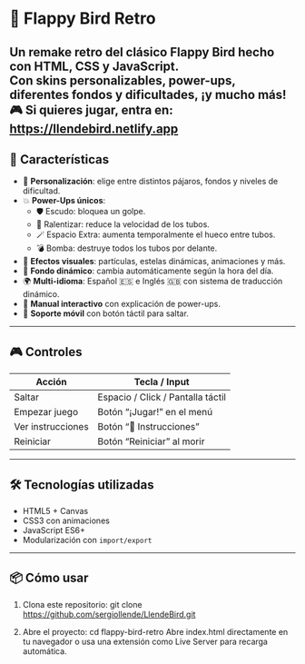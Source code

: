 # 🐤 Flappy Bird Retro

Un remake retro del clásico Flappy Bird hecho con HTML, CSS y JavaScript.  
Con **skins personalizables**, **power-ups**, **diferentes fondos y dificultades**, ¡y mucho más! 🎮
Si quieres jugar, entra en: https://llendebird.netlify.app
---

## 🚀 Características

- 🎨 **Personalización**: elige entre distintos pájaros, fondos y niveles de dificultad.
- 💥 **Power-Ups únicos**:
  - 🛡️ Escudo: bloquea un golpe.
  - 🐢 Ralentizar: reduce la velocidad de los tubos.
  - 🪄 Espacio Extra: aumenta temporalmente el hueco entre tubos.
  - 💣 Bomba: destruye todos los tubos por delante.
- 💫 **Efectos visuales**: partículas, estelas dinámicas, animaciones y más.
- 🌙 **Fondo dinámico**: cambia automáticamente según la hora del día.
- 🌍 **Multi-idioma**: Español 🇪🇸 e Inglés 🇬🇧 con sistema de traducción dinámico.
- 📘 **Manual interactivo** con explicación de power-ups.
- 📱 **Soporte móvil** con botón táctil para saltar.

---

## 🎮 Controles

| Acción         | Tecla / Input                   |
|----------------|---------------------------------|
| Saltar         | Espacio / Click / Pantalla táctil |
| Empezar juego  | Botón “¡Jugar!” en el menú       |
| Ver instrucciones | Botón “📘 Instrucciones”     |
| Reiniciar      | Botón “Reiniciar” al morir       |

---

## 🛠️ Tecnologías utilizadas

- HTML5 + Canvas
- CSS3 con animaciones
- JavaScript ES6+
- Modularización con `import/export`

---

## 📦 Cómo usar

1. Clona este repositorio:
git clone https://github.com/sergiollende/LlendeBird.git

2. Abre el proyecto:
cd flappy-bird-retro
Abre index.html directamente en tu navegador
o usa una extensión como Live Server para recarga automática.

